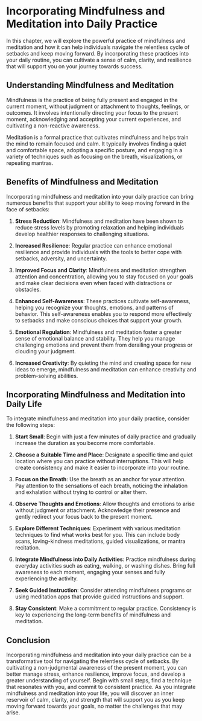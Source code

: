 Incorporating Mindfulness and Meditation into Daily Practice
=======================================================================

In this chapter, we will explore the powerful practice of mindfulness and meditation and how it can help individuals navigate the relentless cycle of setbacks and keep moving forward. By incorporating these practices into your daily routine, you can cultivate a sense of calm, clarity, and resilience that will support you on your journey towards success.

**Understanding Mindfulness and Meditation**
--------------------------------------------

Mindfulness is the practice of being fully present and engaged in the current moment, without judgment or attachment to thoughts, feelings, or outcomes. It involves intentionally directing your focus to the present moment, acknowledging and accepting your current experiences, and cultivating a non-reactive awareness.

Meditation is a formal practice that cultivates mindfulness and helps train the mind to remain focused and calm. It typically involves finding a quiet and comfortable space, adopting a specific posture, and engaging in a variety of techniques such as focusing on the breath, visualizations, or repeating mantras.

**Benefits of Mindfulness and Meditation**
------------------------------------------

Incorporating mindfulness and meditation into your daily practice can bring numerous benefits that support your ability to keep moving forward in the face of setbacks:

1. **Stress Reduction**: Mindfulness and meditation have been shown to reduce stress levels by promoting relaxation and helping individuals develop healthier responses to challenging situations.

2. **Increased Resilience**: Regular practice can enhance emotional resilience and provide individuals with the tools to better cope with setbacks, adversity, and uncertainty.

3. **Improved Focus and Clarity**: Mindfulness and meditation strengthen attention and concentration, allowing you to stay focused on your goals and make clear decisions even when faced with distractions or obstacles.

4. **Enhanced Self-Awareness**: These practices cultivate self-awareness, helping you recognize your thoughts, emotions, and patterns of behavior. This self-awareness enables you to respond more effectively to setbacks and make conscious choices that support your growth.

5. **Emotional Regulation**: Mindfulness and meditation foster a greater sense of emotional balance and stability. They help you manage challenging emotions and prevent them from derailing your progress or clouding your judgment.

6. **Increased Creativity**: By quieting the mind and creating space for new ideas to emerge, mindfulness and meditation can enhance creativity and problem-solving abilities.

**Incorporating Mindfulness and Meditation into Daily Life**
------------------------------------------------------------

To integrate mindfulness and meditation into your daily practice, consider the following steps:

1. **Start Small**: Begin with just a few minutes of daily practice and gradually increase the duration as you become more comfortable.

2. **Choose a Suitable Time and Place**: Designate a specific time and quiet location where you can practice without interruptions. This will help create consistency and make it easier to incorporate into your routine.

3. **Focus on the Breath**: Use the breath as an anchor for your attention. Pay attention to the sensations of each breath, noticing the inhalation and exhalation without trying to control or alter them.

4. **Observe Thoughts and Emotions**: Allow thoughts and emotions to arise without judgment or attachment. Acknowledge their presence and gently redirect your focus back to the present moment.

5. **Explore Different Techniques**: Experiment with various meditation techniques to find what works best for you. This can include body scans, loving-kindness meditations, guided visualizations, or mantra recitation.

6. **Integrate Mindfulness into Daily Activities**: Practice mindfulness during everyday activities such as eating, walking, or washing dishes. Bring full awareness to each moment, engaging your senses and fully experiencing the activity.

7. **Seek Guided Instruction**: Consider attending mindfulness programs or using meditation apps that provide guided instructions and support.

8. **Stay Consistent**: Make a commitment to regular practice. Consistency is key to experiencing the long-term benefits of mindfulness and meditation.

**Conclusion**
--------------

Incorporating mindfulness and meditation into your daily practice can be a transformative tool for navigating the relentless cycle of setbacks. By cultivating a non-judgmental awareness of the present moment, you can better manage stress, enhance resilience, improve focus, and develop a greater understanding of yourself. Begin with small steps, find a technique that resonates with you, and commit to consistent practice. As you integrate mindfulness and meditation into your life, you will discover an inner reservoir of calm, clarity, and strength that will support you as you keep moving forward towards your goals, no matter the challenges that may arise.
